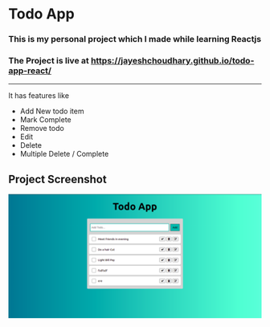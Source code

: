 # Todo App
### This is my personal project which I made while learning Reactjs 
### The Project is  live at https://jayeshchoudhary.github.io/todo-app-react/
---
It has features like  
- Add New todo item
- Mark Complete
- Remove todo
- Edit 
- Delete
- Multiple Delete / Complete 
## Project Screenshot

![Project Image](project-image.png?raw=true "Project Image")

